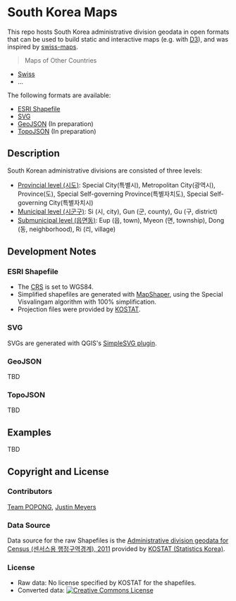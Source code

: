 South Korea Maps
================

This repo hosts South Korea administrative division geodata in open formats that can be used to build static and interactive maps (e.g. with [D3](http://d3js.org)), and was inspired by [swiss-maps](https://github.com/interactivethings/swiss-maps).

> Maps of Other Countries
- [Swiss](https://github.com/interactivethings/swiss-maps)
- ...

The following formats are available:

- [ESRI Shapefile](http://en.wikipedia.org/wiki/Shapefile)
- [SVG](http://en.wikipedia.org/wiki/Scalable_Vector_Graphics)
- [GeoJSON](http://geojson.org) (In preparation)
- [TopoJSON](http://github.com/mbostock/topojson) (In preparation)

## Description

South Korean administrative divisions are consisted of three levels:
- [Provincial level (시도)](http://en.wikipedia.org/wiki/Administrative_divisions_of_South_Korea#Provincial_level_divisions): Special City(특별시), Metropolitan City(광역시), Province(도), Special Self-governing Province(특별자치도), Special Self-governing City(특별자치시)
- [Municipal level (시군구)](http://en.wikipedia.org/wiki/Administrative_divisions_of_South_Korea#Municipal_level_divisions): Si (시, city), Gun (군, county), Gu (구, district)
- [Submunicipal level (읍면동)](http://en.wikipedia.org/wiki/Administrative_divisions_of_South_Korea#Submunicipal_level_divisions): Eup (읍, town), Myeon (면, township), Dong (동, neighborhood), Ri (리, village)

## Development Notes

### ESRI Shapefile
- The [CRS](http://en.wikipedia.org/wiki/Coordinate_reference_system) is set to WGS84.
- Simplified shapefiles are generated with [MapShaper](http://mapshaper.com/test/MapShaper.swf), using the Special Visvalingam algorithm with 100% simplification.
- Projection files were provided by [KOSTAT](http://sgis.kostat.go.kr/contents/support/support_01_closeup.jsp?sgis_board_seq=344&code=N).

### SVG
SVGs are generated with QGIS's [SimpleSVG plugin](http://plugins.qgis.org/plugins/simplesvg/).

### GeoJSON
TBD

### TopoJSON
TBD

## Examples
TBD

## Copyright and License

### Contributors
[Team POPONG](http://en.popong.com), [Justin Meyers](justinelliotmeyers@gmail.com)

### Data Source
Data source for the raw Shapefiles is the [Administrative division geodata for Census (센서스용 행정구역경계), 2011](http://sgis.kostat.go.kr/statbd/statbd_03.vw) provided by [KOSTAT (Statistics Korea)](http://kostat.go.kr).

### License
- Raw data: No license specified by KOSTAT for the shapefiles.
- Converted data: <a rel="license" href="http://creativecommons.org/licenses/by/3.0/"><img alt="Creative Commons License" style="border-width:0" src="http://i.creativecommons.org/l/by/3.0/88x31.png" /></a>
